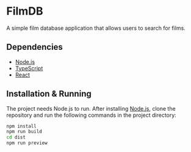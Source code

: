 # FilmDB
A simple film database application that allows users to search for films.

## Dependencies
- [Node.js](https://nodejs.org/en)
- [TypeScript](https://www.typescriptlang.org)
- [React](https://reactjs.org)

## Installation & Running
The project needs Node.js to run. After installing [Node.js](https://nodejs.org/en), clone the repository and run the following commands in the project directory:
```bash
npm install
npm run build
cd dist
npm run preview
```